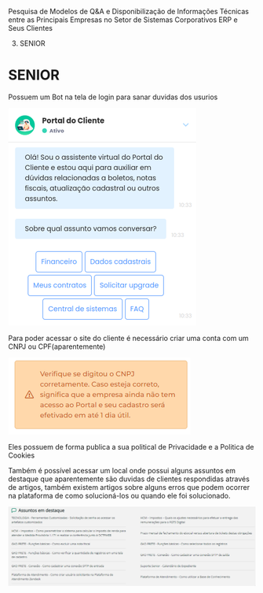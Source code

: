 Pesquisa de Modelos de Q&A e Disponibilização de Informações Técnicas entre as Principais Empresas no Setor de Sistemas Corporativos ERP e Seus Clientes

<!--
Resultados esperados:

    Uma lista curada com as principais empresas e seus sistemas
    Descrição dos modelos de comunicação e dados das empresas e seus sistemas
    Exemplos de comunicação e de dados
-->


3. SENIOR

# SENIOR

Possuem um Bot na tela de login para sanar duvidas dos usurios

![Bot de duvidas](../figures/seniorQA01.png)

Para poder acessar o site do cliente é necessário criar uma conta com um CNPJ ou CPF(aparentemente)

![Tempo de criação conta](../figures/seniorQA02.png)

Eles possuem de forma publica a sua political de Privacidade e a Politica de Cookies

Também é possível acessar um local onde possui alguns assuntos em destaque que aparentemente são duvidas de clientes respondidas através de artigos, também existem artigos sobre alguns erros que podem ocorrer na plataforma de como solucioná-los ou quando ele foi solucionado.

![Asuntos em Destaque](../figures/seniorQA03.png)
